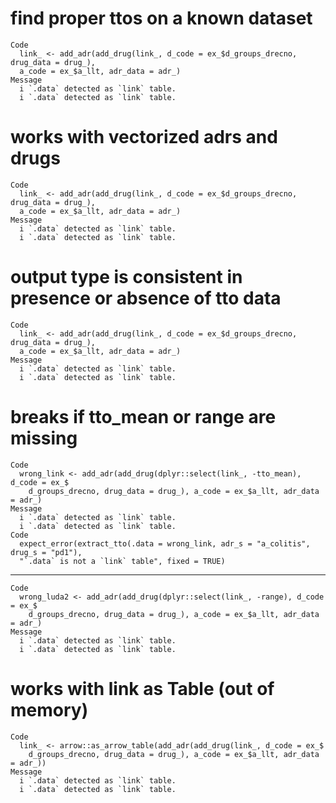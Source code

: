 # find proper ttos on a known dataset

    Code
      link_ <- add_adr(add_drug(link_, d_code = ex_$d_groups_drecno, drug_data = drug_),
      a_code = ex_$a_llt, adr_data = adr_)
    Message
      i `.data` detected as `link` table.
      i `.data` detected as `link` table.

# works with vectorized adrs and drugs

    Code
      link_ <- add_adr(add_drug(link_, d_code = ex_$d_groups_drecno, drug_data = drug_),
      a_code = ex_$a_llt, adr_data = adr_)
    Message
      i `.data` detected as `link` table.
      i `.data` detected as `link` table.

# output type is consistent in presence or absence of tto data

    Code
      link_ <- add_adr(add_drug(link_, d_code = ex_$d_groups_drecno, drug_data = drug_),
      a_code = ex_$a_llt, adr_data = adr_)
    Message
      i `.data` detected as `link` table.
      i `.data` detected as `link` table.

# breaks if tto_mean or range are missing

    Code
      wrong_link <- add_adr(add_drug(dplyr::select(link_, -tto_mean), d_code = ex_$
        d_groups_drecno, drug_data = drug_), a_code = ex_$a_llt, adr_data = adr_)
    Message
      i `.data` detected as `link` table.
      i `.data` detected as `link` table.
    Code
      expect_error(extract_tto(.data = wrong_link, adr_s = "a_colitis", drug_s = "pd1"),
      "`.data` is not a `link` table", fixed = TRUE)

---

    Code
      wrong_luda2 <- add_adr(add_drug(dplyr::select(link_, -range), d_code = ex_$
        d_groups_drecno, drug_data = drug_), a_code = ex_$a_llt, adr_data = adr_)
    Message
      i `.data` detected as `link` table.
      i `.data` detected as `link` table.

# works with link as Table (out of memory)

    Code
      link_ <- arrow::as_arrow_table(add_adr(add_drug(link_, d_code = ex_$
        d_groups_drecno, drug_data = drug_), a_code = ex_$a_llt, adr_data = adr_))
    Message
      i `.data` detected as `link` table.
      i `.data` detected as `link` table.


